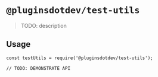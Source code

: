 # `@pluginsdotdev/test-utils`

> TODO: description

## Usage

```
const testUtils = require('@pluginsdotdev/test-utils');

// TODO: DEMONSTRATE API
```
